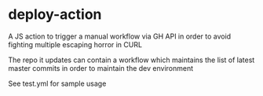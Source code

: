 # deploy-action
A JS action to trigger a manual workflow via GH API in order to avoid fighting multiple escaping horror in CURL

The repo it updates can contain a workflow which maintains the list of latest master commits in order to maintain the dev environment

See test.yml for sample usage
